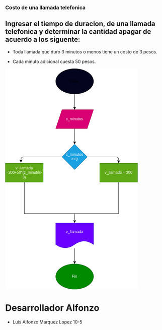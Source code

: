 ### Costo de una llamada telefonica


Ingresar el tiempo de duracion, de una llamada telefonica y determinar la cantidad apagar de acuerdo a los siguente:
-

- Toda llamada que duro 3 minutos o menos tiene un costo de 3 pesos.

- Cada minuto adicional cuesta 50 pesos.

![""](./multimedia/diagrama.png)


# Desarrollador Alfonzo

- Luis Alfonzo Marquez Lopez 10-5

